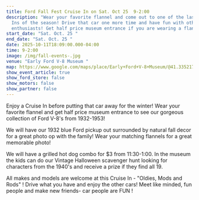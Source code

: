 ```yaml
---
title: Ford Fall Fest Cruise In on Sat. Oct 25  9-2:00
description: "Wear your favorite flannel and come out to one of the last Cruise
  Ins of the season! Drive that car one more time and have fun with other car
  enthusiasts! Get half price museum entrance if you are wearing a flannel! "
start_date: "Sat. Oct. 25 "
end_date: "Sat. Oct. 25 "
date: 2025-10-11T18:09:00.000-04:00
time: 9-2:00
image: /img/fall-events-.jpg
venue: "Early Ford V-8 Museum "
map: https://www.google.com/maps/place/Early+Ford+V-8+Museum/@41.335217,-85.0895428,18z/data=!3m1!4b1!4m6!3m5!1s0x8816054b16a772b9:0xd407c527d5ed08cb!8m2!3d41.335217!4d-85.0895428!16s%2Fg%2F1vgw96zf?entry=ttu&g_ep=EgoyMDI1MTAwOC4wIKXMDSoASAFQAw%3D%3D
show_event_article: true
show_ford_store: false
show_motors: false
show_partner: false
---
```

Enjoy a Cruise In before putting that car away for the winter! Wear your favorite flannel and get half price museum entrance to see our gorgeous collection of Ford V-8's from 1932-1953! 

We will have our 1932 blue Ford pickup out surrounded by natural fall decor for a great photo op with the family!  Wear your matching flannels for a great memorable photo! 

We will have a grilled hot dog combo for $3 from 11:30-1:00. In the museum the kids can do our Vintage Halloween scavenger hunt looking for characters from the 1940's and receive a prize if they find all 19. 

All makes and models are welcome at this Cruise In - "Oldies, Mods and Rods" ! Drive what you have and enjoy the other cars! Meet like minded, fun people and make new friends- car people are FUN !
